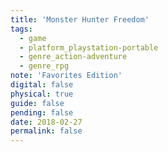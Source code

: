 ```yaml
---
title: 'Monster Hunter Freedom'
tags:
  - game
  - platform_playstation-portable
  - genre_action-adventure
  - genre_rpg
note: 'Favorites Edition'
digital: false
physical: true
guide: false
pending: false
date: 2018-02-27
permalink: false
---
```

